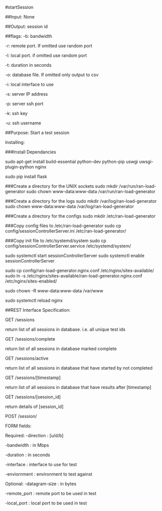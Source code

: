 #startSession

##Input:
None

##Output:
session id

##flags:
-b: bandwidth

-r: remote port. If omitted use random port

-l: local port. if omitted use random port

-t: duration in seconds

-o: database file. If omitted only output to csv

-i: local interface to use

-s: server IP address

-p: server ssh port

-k: ssh key

-u: ssh username

##Purpose:
Start a test session

Installing:

###Install Dependancies

sudo apt-get install build-essential python-dev python-pip uswgi uwsgi-plugin-python nginx

sudo pip install flask

###Create a directory for the UNIX sockets
sudo mkdir /var/run/ran-load-generator
sudo chown www-data:www-data /var/run/ran-load-generator

###Create a directory for the logs
sudo mkdir /var/log/ran-load-generator
sudo chown www-data:www-data /var/log/ran-load-generator

###Create a directory for the configs
sudo mkdir /etc/ran-load-generator

###Copy config files to /etc/ran-load-generator
sudo cp config/sessionControllerServer.ini /etc/ran-load-generator/

###Copy init file to /etc/systemd/system
sudo cp config/sessionControllerServer.service /etc/systemd/system/

sudo systemctl start sessionControllerServer
sudo systemctl enable sessionControllerServer

sudo cp config/ran-load-generator.nginx.conf /etc/nginx/sites-available/
sudo ln -s /etc/nginx/sites-available/ran-load-generator.nginx.conf /etc/nginx/sites-enabled/

sudo chown -R www-data:www-data /var/www

sudo systemctl reload nginx

##REST Interface Specification:

GET /sessions

return list of all sessions in database. i.e. all unique test ids

GET /sessions/complete

return list of all sessions in database marked complete

GET /sessions/active

return list of all sessions in database that have started by not completed

GET /sessions/[timestamp]

return list of all sessions in database that have results after [timestamp]

GET /sessions/[session_id]

return details of [session_id]

POST /session/

FORM fields:

Required:
-direction : [u/d/b]

-bandwidth : in Mbps

-duration : in seconds

-interface : interface to use for test

-enviornment : environment to test against

Optional:
-datagram-size : in bytes

-remote_port : remote port to be used in test

-local_port : local port to be used in test
